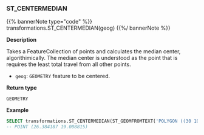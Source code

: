 ### ST_CENTERMEDIAN

{{% bannerNote type="code" %}}
transformations.ST_CENTERMEDIAN(geog)
{{%/ bannerNote %}}

**Description**

Takes a FeatureCollection of points and calculates the median center, algorithimically. The median center is understood as the point that is requires the least total travel from all other points.

* `geog`: `GEOMETRY` feature to be centered.

**Return type**

`GEOMETRY`

**Example**

```sql
SELECT transformations.ST_CENTERMEDIAN(ST_GEOMFROMTEXT('POLYGON ((30 10, 40 40, 20 40, 10 20, 30 10))'))
-- POINT (26.384187 19.008815)
```